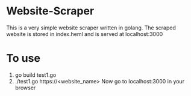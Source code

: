 # Website-Scraper
This is a very simple website scraper written in golang. 
The scraped website is stored in index.heml and is served at localhost:3000
# To use
1. go build test1.go
2. ./test1.go https://<website_name>
Now go to localhost:3000 in your browser

